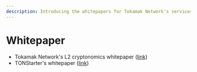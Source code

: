 ```yaml
---
description: Introducing the whitepapers for Tokamak Network's services.
---
```


# Whitepaper

* Tokamak Network's L2 cryptonomics whitepaper ([link](https://tokamak-network.github.io/papers/tokamak-cryptoeconomics-en.pdf))
* TONStarter's whitepaper ([link](https://github.com/tokamak-network/tonstarter-docs/blob/main/whitepaper/TONStarter%20Whitepaper.md))
